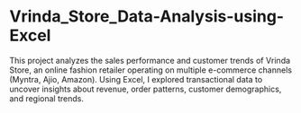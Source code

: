 # Vrinda_Store_Data-Analysis-using-Excel
This project analyzes the sales performance and customer trends of Vrinda Store, an online fashion retailer operating on multiple e-commerce channels (Myntra, Ajio, Amazon). Using Excel, I explored transactional data to uncover insights about revenue, order patterns, customer demographics, and regional trends.
